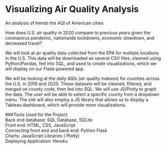 # Visualizing Air Quality Analysis
An analysis of trends the AQI of American cities

<hl>

How does U.S. air quality in 2020 compare to previous years given the coronavirus pandemic, nationwide lockdowns, economic slowdown, and decreased travel? 

We will look at air quality data collected from the EPA for multiple locations in the U.S. This data will be downloaded as several CSV files, cleaned using Python/Pandas, fed into SQL, and used to create visualizations, which we will display on our Flask-powered app. 

We will be looking at the daily AQIs (air quality indexes) for counties across the U.S. in 2019 and 2020. These datasets will be cleaned, filtered, and merged on county code, then fed into SQL. We will use JS/Plotly to graph the data. The user will be able to select a specific county from a dropdown menu. The site will also employ a JS library that allows us to display a Tableau dashboard, which will provide more visualizations. 

###Tools Used for the Project:<br />
Back end database:  SQL Database, SQLite<br />
Front end:  HTML, CSS, JavaScript<br />
Connecting front end and back end:  Python Flask<br />
Charts:  JavaScript Libraries ( Plotly)<br />
Deploying Application:  Heroku
